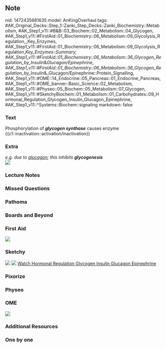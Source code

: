 ## Note
nid: 1472435681635
model: AnKingOverhaul
tags: #AK_Original_Decks::Step_1::Zanki_Step_Decks::Zanki_Biochemistry::Metabolism, #AK_Step1_v11::#B&B::03_Biochem::02_Metabolism::04_Glycogen, #AK_Step1_v11::#FirstAid::01_Biochemistry::06_Metabolism::09_Glycolysis_Regulation,_Key_Enzymes, #AK_Step1_v11::#FirstAid::01_Biochemistry::06_Metabolism::09_Glycolysis_Regulation,_Key_Enzymes::Summary, #AK_Step1_v11::#FirstAid::01_Biochemistry::06_Metabolism::36_Glycogen_Regulation_by_Insulin_&_Glucagon/Epinephrine, #AK_Step1_v11::#FirstAid::01_Biochemistry::06_Metabolism::36_Glycogen_Regulation_by_Insulin_&_Glucagon/Epinephrine::Protein_Signalling, #AK_Step1_v11::#OME::14_Endocrine::05_Pancreas::01_Endocrine_Pancreas, #AK_Step1_v11::#OME_banner::Basic_Science::02_Metabolism, #AK_Step1_v11::#Physeo::05_Biochem::05_Metabolism::07_Glycogen, #AK_Step1_v11::#SketchyBiochem::01_Metabolism::01_Carbohydrates::09_Hormonal_Regulation_Glycogen_Insulin_Glucagon_Epinephrine, #AK_Step1_v11::^Systems::Biochem::signaling
markdown: false

### Text
<div>
  <div>
    Phosphorylation of <i><b>glycogen synthase</b></i> causes
    enzyme {{c1::inactivation::activation/inactivation}}
  </div>
</div>

### Extra
<div>
  <div>
    <i>e.g. due to <u>glucagon</u>; this inhibits
    <b>glycogenesis</b></i>
  </div>
</div>
<div><img src="paste-409920268665158.jpg"></div>

### Lecture Notes


### Missed Questions


### Pathoma


### Boards and Beyond


### First Aid
<img src="tmpi3ILaY.png">

### Sketchy
<img src="Screen%20Shot%202021-01-07%20at%2014.59.49.jpg">
<img src="Screen%20Shot%202021-01-07%20at%2014.59.58.jpg"> <a href=
"https://dashboard.sketchy.com/study/medical/courses/medical-biochemistry/units/medical-biochemistry-metabolism/videos/medical-biochemistry-metabolism-carbohydrates-hormonal-regulation-of-glycogen-by-insulin-glucagon-and-epinephrine?utm_source=anki&utm_medium=partnership&utm_campaign=february_update&utm_content=medical">
Watch Hormonal Regulation Glycogen Insulin Glucagon Epinephrine</a>

### Pixorize


### Physeo


### OME
<div class="ome-widget">
  <a href=
  "https://onlinemeded.org/spa/metabolism?ref=anki"><img src=
  "_OME_AnkiFlashcards_Topic_3.png"></a>
</div>

### Additional Resources


### One by one

